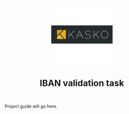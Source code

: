 <p align="center">
    <a href="www.kasko.io" target="_blank">
        <img src="./web/images/kasko.png" height="200px">
    </a>
    <h1 align="center">IBAN validation task</h1>
    <br>
</p>

Project guide will go here.